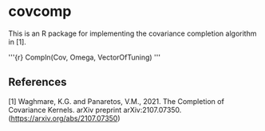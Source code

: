 # covcomp
This is an R package for implementing the covariance completion algorithm in [1].

'''{r}
Compln(Cov, Omega, VectorOfTuning)
'''

## References
<a id="1">[1]</a> 
Waghmare, K.G. and Panaretos, V.M., 2021. The Completion of Covariance Kernels. arXiv preprint arXiv:2107.07350. (https://arxiv.org/abs/2107.07350)

